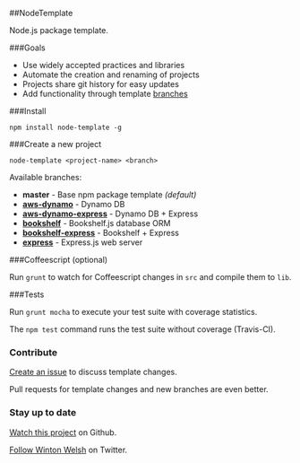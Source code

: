 ##NodeTemplate

Node.js package template.

###Goals

* Use widely accepted practices and libraries
* Automate the creation and renaming of projects
* Projects share git history for easy updates
* Add functionality through template [branches](https://github.com/winton/node-template/branches)

###Install

	npm install node-template -g

###Create a new project

	node-template <project-name> <branch>

Available branches:

* **master** - Base npm package template *(default)*
* [**aws-dynamo**](https://github.com/winton/node-template/tree/aws-dynamo) - Dynamo DB
* [**aws-dynamo-express**](https://github.com/winton/node-template/tree/aws-dynamo-express) - Dynamo DB + Express
* [**bookshelf**](https://github.com/winton/node-template/tree/bookshelf) - Bookshelf.js database ORM
* [**bookshelf-express**](https://github.com/winton/node-template/tree/bookshelf-express) - Bookshelf + Express
* [**express**](https://github.com/winton/node-template/tree/express) - Express.js web server

###Coffeescript (optional)

Run `grunt` to watch for Coffeescript changes in `src` and compile them to `lib`.

###Tests

Run `grunt mocha` to execute your test suite with coverage statistics.

The `npm test` command runs the test suite without coverage (Travis-CI).

### Contribute

[Create an issue](https://github.com/winton/node-template/issues/new) to discuss template changes.

Pull requests for template changes and new branches are even better.

### Stay up to date

[Watch this project](https://github.com/winton/node-template#) on Github.

[Follow Winton Welsh](http://twitter.com/intent/user?screen_name=wintonius) on Twitter.
